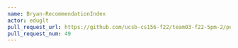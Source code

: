 ```yaml
---
name: Bryan-RecommendationIndex
actor: eduglt
pull_request_url: https://github.com/ucsb-cs156-f22/team03-f22-5pm-2/pull/49
pull_request_num: 49
---
```

